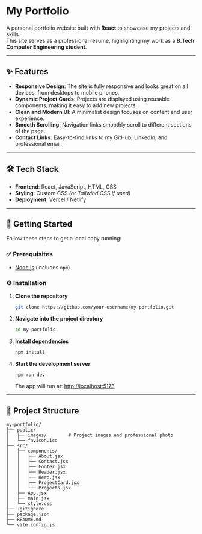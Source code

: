 # My Portfolio

A personal portfolio website built with **React** to showcase my projects and skills.  
This site serves as a professional resume, highlighting my work as a **B.Tech Computer Engineering student**.

---

## ✨ Features
- **Responsive Design**: The site is fully responsive and looks great on all devices, from desktops to mobile phones.
- **Dynamic Project Cards**: Projects are displayed using reusable components, making it easy to add new projects.
- **Clean and Modern UI**: A minimalist design focuses on content and user experience.
- **Smooth Scrolling**: Navigation links smoothly scroll to different sections of the page.
- **Contact Links**: Easy-to-find links to my GitHub, LinkedIn, and professional email.

---

## 🛠 Tech Stack
- **Frontend**: React, JavaScript, HTML, CSS
- **Styling**: Custom CSS *(or Tailwind CSS if used)*
- **Deployment**: Vercel / Netlify

---

## 🚀 Getting Started

Follow these steps to get a local copy running:

### ✅ Prerequisites
- [Node.js](https://nodejs.org/) (includes `npm`)

### ⚙️ Installation
1. **Clone the repository**
   ```bash
   git clone https://github.com/your-username/my-portfolio.git
   ```
2. **Navigate into the project directory**
   ```bash
   cd my-portfolio
   ```
3. **Install dependencies**
   ```bash
   npm install
   ```
4. **Start the development server**
   ```bash
   npm run dev
   ```
   The app will run at: [http://localhost:5173](http://localhost:5173)

---

## 📂 Project Structure

```
my-portfolio/
├── public/
│   ├── images/        # Project images and professional photo
│   └── favicon.ico
├── src/
│   ├── components/
│   │   ├── About.jsx
│   │   ├── Contact.jsx
│   │   ├── Footer.jsx
│   │   ├── Header.jsx
│   │   ├── Hero.jsx
│   │   ├── ProjectCard.jsx
│   │   └── Projects.jsx
│   ├── App.jsx
│   ├── main.jsx
│   └── style.css
├── .gitignore
├── package.json
├── README.md
└── vite.config.js
```
